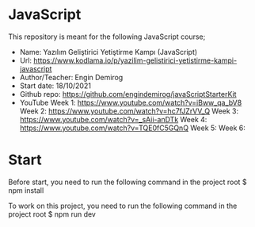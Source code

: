 # JavaScript
This repository is meant for the following JavaScript course;
- Name:             Yazılım Geliştirici Yetiştirme Kampı (JavaScript)
- Url:              https://www.kodlama.io/p/yazilim-gelistirici-yetistirme-kampi-javascript          
- Author/Teacher:   Engin Demirog
- Start date:       18/10/2021
- Github repo:      https://github.com/engindemirog/javaScriptStarterKit
- YouTube 
    Week 1:         https://www.youtube.com/watch?v=iBww_qa_bV8
    Week 2:         https://www.youtube.com/watch?v=hc7fJZrVV_Q
    Week 3:         https://www.youtube.com/watch?v=_sAii-anDTk
    Week 4:         https://www.youtube.com/watch?v=TQE0fC5GQnQ
    Week 5:
    Week 6:

# Start
Before start, you need to run the following command in the project root
$ npm install

To work on this project, you need to run the following command in the project root
$ npm run dev
          
